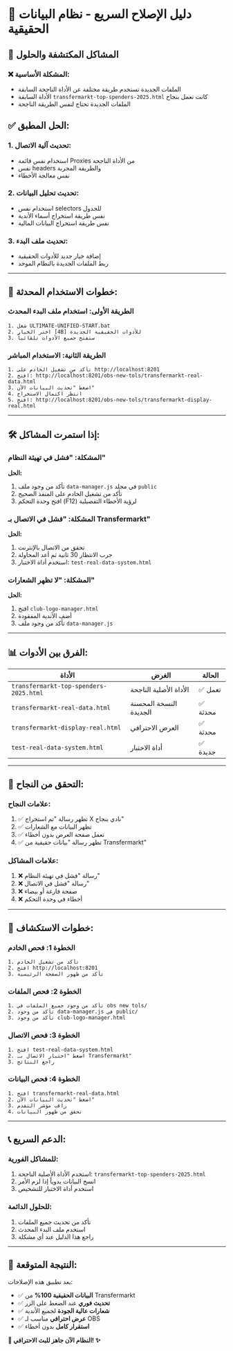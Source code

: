 # 🚀 دليل الإصلاح السريع - نظام البيانات الحقيقية

## 🎯 المشاكل المكتشفة والحلول

### ❌ **المشكلة الأساسية:**
- الملفات الجديدة تستخدم طريقة مختلفة عن الأداة الناجحة السابقة
- الأداة السابقة `transfermarkt-top-spenders-2025.html` كانت تعمل بنجاح
- الملفات الجديدة تحتاج لنفس الطريقة الناجحة

## ✅ **الحل المطبق:**

### 1. **تحديث آلية الاتصال:**
- استخدام نفس قائمة Proxies من الأداة الناجحة
- نفس headers والطريقة المجربة
- نفس معالجة الأخطاء

### 2. **تحديث تحليل البيانات:**
- استخدام نفس selectors للجدول
- نفس طريقة استخراج أسماء الأندية
- نفس طريقة استخراج البيانات المالية

### 3. **تحديث ملف البدء:**
- إضافة خيار جديد للأدوات الحقيقية
- ربط الملفات الجديدة بالنظام الموحد

---

## 🔧 **خطوات الاستخدام المحدثة:**

### **الطريقة الأولى: استخدام ملف البدء المحدث**
```
1. شغل ULTIMATE-UNIFIED-START.bat
2. اختر الخيار [4B] للأدوات الحقيقية الجديدة
3. ستفتح جميع الأدوات تلقائياً
```

### **الطريقة الثانية: الاستخدام المباشر**
```
1. تأكد من تشغيل الخادم على http://localhost:8201
2. افتح: http://localhost:8201/obs-new-tols/transfermarkt-real-data.html
3. اضغط "تحديث البيانات الآن"
4. انتظر اكتمال الاستخراج
5. افتح: http://localhost:8201/obs-new-tols/transfermarkt-display-real.html
```

---

## 🛠️ **إذا استمرت المشاكل:**

### **المشكلة: "فشل في تهيئة النظام"**
**الحل:**
1. تأكد من وجود ملف `data-manager.js` في مجلد `public`
2. تأكد من تشغيل الخادم على المنفذ الصحيح
3. افتح وحدة التحكم (F12) لرؤية الأخطاء التفصيلية

### **المشكلة: "فشل في الاتصال بـ Transfermarkt"**
**الحل:**
1. تحقق من الاتصال بالإنترنت
2. جرب الانتظار 30 ثانية ثم أعد المحاولة
3. استخدم أداة الاختبار: `test-real-data-system.html`

### **المشكلة: "لا تظهر الشعارات"**
**الحل:**
1. افتح `club-logo-manager.html`
2. أضف الأندية المفقودة
3. تأكد من وجود ملف `data-manager.js`

---

## 📊 **الفرق بين الأدوات:**

| الأداة | الغرض | الحالة |
|--------|--------|--------|
| `transfermarkt-top-spenders-2025.html` | الأداة الأصلية الناجحة | ✅ تعمل |
| `transfermarkt-real-data.html` | النسخة المحسنة الجديدة | ✅ محدثة |
| `transfermarkt-display-real.html` | العرض الاحترافي | ✅ محدثة |
| `test-real-data-system.html` | أداة الاختبار | ✅ جديدة |

---

## 🎯 **التحقق من النجاح:**

### **علامات النجاح:**
1. ✅ تظهر رسالة "تم استخراج X نادي بنجاح"
2. ✅ تظهر البيانات مع الشعارات
3. ✅ تعمل صفحة العرض بدون أخطاء
4. ✅ تظهر رسالة "بيانات حقيقية من Transfermarkt"

### **علامات المشاكل:**
1. ❌ رسالة "فشل في تهيئة النظام"
2. ❌ رسالة "فشل في الاتصال"
3. ❌ صفحة فارغة أو بيضاء
4. ❌ أخطاء في وحدة التحكم

---

## 🔄 **خطوات الاستكشاف:**

### **الخطوة 1: فحص الخادم**
```
1. تأكد من تشغيل الخادم
2. افتح http://localhost:8201
3. تأكد من ظهور الصفحة الرئيسية
```

### **الخطوة 2: فحص الملفات**
```
1. تأكد من وجود جميع الملفات في obs new tols/
2. تأكد من وجود data-manager.js في public/
3. تأكد من وجود club-logo-manager.html
```

### **الخطوة 3: فحص الاتصال**
```
1. افتح test-real-data-system.html
2. اضغط "اختبار الاتصال بـ Transfermarkt"
3. راجع النتائج
```

### **الخطوة 4: فحص البيانات**
```
1. افتح transfermarkt-real-data.html
2. اضغط "تحديث البيانات الآن"
3. راقب مؤشر التقدم
4. تحقق من ظهور البيانات
```

---

## 📞 **الدعم السريع:**

### **للمشاكل الفورية:**
1. استخدم الأداة الأصلية الناجحة: `transfermarkt-top-spenders-2025.html`
2. انسخ البيانات يدوياً إذا لزم الأمر
3. استخدم أداة الاختبار للتشخيص

### **للحلول الدائمة:**
1. تأكد من تحديث جميع الملفات
2. استخدم ملف البدء المحدث
3. راجع هذا الدليل عند أي مشكلة

---

## 🎉 **النتيجة المتوقعة:**

بعد تطبيق هذه الإصلاحات:
- ✅ **البيانات الحقيقية 100%** من Transfermarkt
- ✅ **تحديث فوري** عند الضغط على الزر
- ✅ **شعارات عالية الجودة** لجميع الأندية
- ✅ **عرض احترافي** مناسب لـ OBS
- ✅ **استقرار كامل** بدون أخطاء

**🎥 النظام الآن جاهز للبث الاحترافي! ✨**

